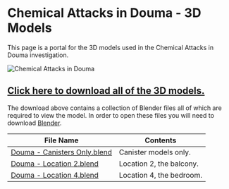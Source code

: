 # Chemical Attacks in Douma - 3D Models

This page is a portal for the 3D models used in the Chemical Attacks in Douma investigation.

![Chemical Attacks in Douma](img/Douma.png)

## [**Click here to download all of the 3D models.**](https://fa-public-assets.fra1.digitaloceanspaces.com/Douma/Chemical%20Attacks%20in%20Douma_3D%20Models.zip)

The download above contains a collection of Blender files all of which are required to view the model. In order to open these files you will need to download [Blender](https://www.blender.org/download/).

| File Name | Contents |
|---|---|
| [Douma - Canisters Only.blend](https://fa-public-assets.fra1.digitaloceanspaces.com/Douma/Douma%20-%20Canisters%20Only.blend) | Canister models only. |
| [Douma - Location 2.blend](https://fa-public-assets.fra1.digitaloceanspaces.com/Douma/Douma%20-%20Location%202.blend) | Location 2, the balcony. |
| [Douma - Location 4.blend](https://fa-public-assets.fra1.digitaloceanspaces.com/Douma/Douma%20-%20Location%204.blend) | Location 4, the bedroom. |



